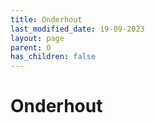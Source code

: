 ```yaml
---
title: Onderhout
last_modified_date: 19-09-2023
layout: page
parent: O
has_children: false
---
```


Onderhout
=========

